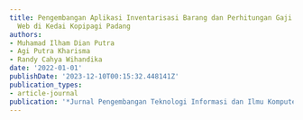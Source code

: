 ```yaml
---
title: Pengembangan Aplikasi Inventarisasi Barang dan Perhitungan Gaji berbasis Mobile
  Web di Kedai Kopipagi Padang
authors:
- Muhamad Ilham Dian Putra
- Agi Putra Kharisma
- Randy Cahya Wihandika
date: '2022-01-01'
publishDate: '2023-12-10T00:15:32.448141Z'
publication_types:
- article-journal
publication: '*Jurnal Pengembangan Teknologi Informasi dan Ilmu Komputer*'
---
```

